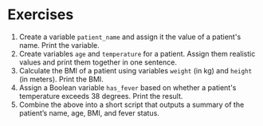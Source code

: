 # Exercises

1. Create a variable `patient_name` and assign it the value of a patient's name. Print the variable.
2. Create variables `age` and `temperature` for a patient. Assign them realistic values and print them together in one sentence.
3. Calculate the BMI of a patient using variables `weight` (in kg) and `height` (in meters). Print the BMI.
4. Assign a Boolean variable `has_fever` based on whether a patient's temperature exceeds 38 degrees. Print the result.
5. Combine the above into a short script that outputs a summary of the patient’s name, age, BMI, and fever status.